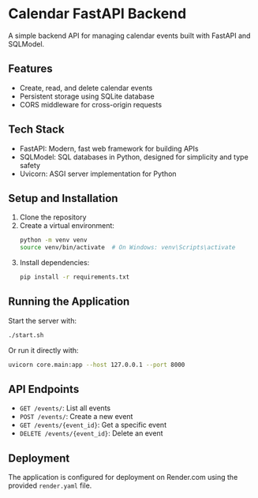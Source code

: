 # Calendar FastAPI Backend

A simple backend API for managing calendar events built with FastAPI and SQLModel.

## Features

- Create, read, and delete calendar events
- Persistent storage using SQLite database
- CORS middleware for cross-origin requests

## Tech Stack

- FastAPI: Modern, fast web framework for building APIs
- SQLModel: SQL databases in Python, designed for simplicity and type safety
- Uvicorn: ASGI server implementation for Python

## Setup and Installation

1. Clone the repository
2. Create a virtual environment:
   ```bash
   python -m venv venv
   source venv/bin/activate  # On Windows: venv\Scripts\activate
   ```
3. Install dependencies:
   ```bash
   pip install -r requirements.txt
   ```

## Running the Application

Start the server with:

```bash
./start.sh
```

Or run it directly with:

```bash
uvicorn core.main:app --host 127.0.0.1 --port 8000
```

## API Endpoints

- `GET /events/`: List all events
- `POST /events/`: Create a new event
- `GET /events/{event_id}`: Get a specific event
- `DELETE /events/{event_id}`: Delete an event

## Deployment

The application is configured for deployment on Render.com using the provided `render.yaml` file.